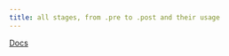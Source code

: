 ```yaml
---
title: all stages, from .pre to .post and their usage
---
```


[Docs](https://docs.gitlab.com/ee/ci/yaml/#stage)
